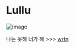 # Lullu


![image](https://github.com/myeongjunkim/Lullu/assets/82504981/c7916b33-ce4e-4e2c-8957-10e528005813)


나는 못해 너가 해 >>> [wrtn](https://wrtn.ai/share/UOac_-6_bj)




